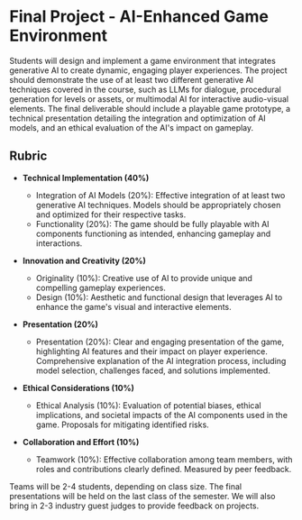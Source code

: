 # Final Project - AI-Enhanced Game Environment

Students will design and implement a game environment that integrates generative AI to create dynamic, engaging player experiences. The project should demonstrate the use of at least two different generative AI techniques covered in the course, such as LLMs for dialogue, procedural generation for levels or assets, or multimodal AI for interactive audio-visual elements. The final deliverable should include a playable game prototype, a technical presentation detailing the integration and optimization of AI models, and an ethical evaluation of the AI's impact on gameplay.

## Rubric

- **Technical Implementation (40%)**
   - Integration of AI Models (20%): Effective integration of at least two generative AI techniques. Models should be appropriately chosen and optimized for their respective tasks.
   - Functionality (20%): The game should be fully playable with AI components functioning as intended, enhancing gameplay and interactions.

- **Innovation and Creativity (20%)**
   - Originality (10%): Creative use of AI to provide unique and compelling gameplay experiences.
   - Design (10%): Aesthetic and functional design that leverages AI to enhance the game's visual and interactive elements.

- **Presentation (20%)**
   - Presentation (20%): Clear and engaging presentation of the game, highlighting AI features and their impact on player experience. Comprehensive explanation of the AI integration process, including model selection, challenges faced, and solutions implemented.

- **Ethical Considerations (10%)**
   - Ethical Analysis (10%): Evaluation of potential biases, ethical implications, and societal impacts of the AI components used in the game. Proposals for mitigating identified risks.

- **Collaboration and Effort (10%)**
   - Teamwork (10%): Effective collaboration among team members, with roles and contributions clearly defined. Measured by peer feedback.

Teams will be 2-4 students, depending on class size. The final presentations will be held on the last class of the semester. We will also bring in 2-3 industry guest judges to provide feedback on projects.